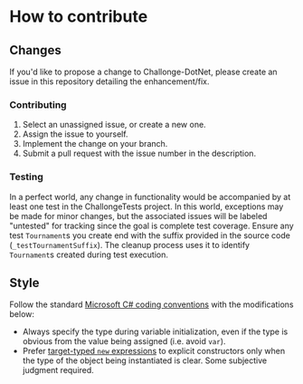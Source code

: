 ﻿# How to contribute

## Changes

If you'd like to propose a change to Challonge-DotNet, please create an issue in this repository detailing the enhancement/fix.  

### Contributing

1. Select an unassigned issue, or create a new one.
2. Assign the issue to yourself.
3. Implement the change on your branch.
4. Submit a pull request with the issue number in the description.

### Testing

In a perfect world, any change in functionality would be accompanied by at least one test in the ChallongeTests project.
In this world, exceptions may be made for minor changes, but the associated issues will be labeled "untested" for tracking 
since the goal is complete test coverage. Ensure any test `Tournament`s you create end with the suffix provided in the source 
code (`_testTournamentSuffix`). The cleanup process uses it to identify `Tournament`s created during test execution.

## Style

Follow the standard [Microsoft C# coding conventions](https://docs.microsoft.com/en-us/dotnet/csharp/fundamentals/coding-style/coding-conventions) with the modifications below:

- Always specify the type during variable initialization, even if the type is obvious from the value being assigned (i.e. avoid `var`).
- Prefer [target-typed `new` expressions](https://docs.microsoft.com/en-us/dotnet/csharp/language-reference/proposals/csharp-9.0/target-typed-new) to explicit constructors only 
when the type of the object being instantiated is clear. Some subjective judgment required.